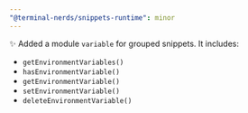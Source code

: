 ```yaml
---
"@terminal-nerds/snippets-runtime": minor
---
```


✨ Added a module `variable` for grouped snippets. It includes:

-   `getEnvironmentVariables()`
-   `hasEnvironmentVariable()`
-   `getEnvironmentVariable()`
-   `setEnvironmentVariable()`
-   `deleteEnvironmentVariable()`
